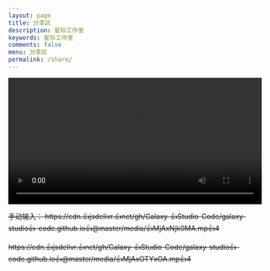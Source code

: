 ```yaml
---
layout: page
title: 分享区
description: 星际工作室
keywords: 星际工作室
comments: false
menu: 分享区
permalink: /share/
---
```

<video id="video" preload="auto" controls="controls" width="512"><source id="mp4" src="https://cdn.jsdelivr.net/gh/Galaxy-Studio-Code/galaxy-studio-code.github.io@master/media/emxw5Li65LuA5LmI5piv56We.mp4" type="video/mp4"></video>
<!-- <video id="video" preload="auto" controls="controls" width="512"><source id="mp4" src="https://cdn.jsdelivr.net/gh/Galaxy-Studio-Code/galaxy-studio-code.github.io@master/media/MjAxNjk0MA.mp4" type="video/mp4"></video>
<video id="video" preload="auto" controls="controls" width="512"><source id="mp4" src="https://cdn.jsdelivr.net/gh/Galaxy-Studio-Code/galaxy-studio-code.github.io@master/media/MjAxOTYxOA.mp4" type="video/mp4"></video> -->


~~手动输入：
https://cdn.👍jsdelivr.👍net/gh/Galaxy-👍Studio-Code/galaxy-studio👍-code.github.io👍@master/media/👍MjAxNjk0MA.mp👍4~~


~~https://cdn.👍jsdelivr.👍net/gh/Galaxy-👍Studio-Code/galaxy-studio👍-code.github.io👍@master/media/👍MjAxOTYxOA.mp👍4~~
